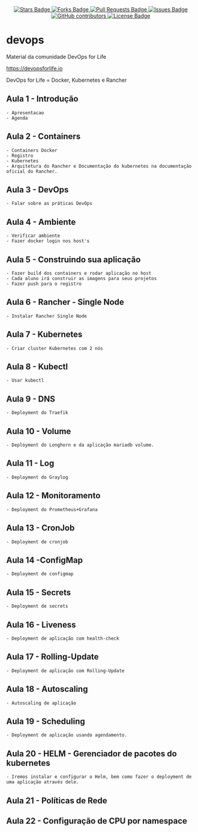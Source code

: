 <center>
<a href="https://github.com/jonathanbaraldi/devopsforlife-devops/stargazers">
	<img src="https://img.shields.io/github/stars/jonathanbaraldi/devopsforlife-devops" alt="Stars Badge"/>
</a>
<a href="https://github.com/jonathanbaraldi/devopsforlife-devops/network/members">
	<img src="https://img.shields.io/github/forks/jonathanbaraldi/devopsforlife-devops" alt="Forks Badge"/>
</a>
<a href="https://github.com/jonathanbaraldi/devopsforlife-devops/pulls">
	<img src="https://img.shields.io/github/issues-pr/jonathanbaraldi/devopsforlife-devops" alt="Pull Requests Badge"/>
</a>
<a href="https://github.com/jonathanbaraldi/devopsforlife-devops/issues">
	<img src="https://img.shields.io/github/issues/jonathanbaraldi/devopsforlife-devops" alt="Issues Badge"/>
</a>
<a href="https://github.com/jonathanbaraldi/devopsforlife-devops/graphs/contributors">
	<img alt="GitHub contributors" src="https://img.shields.io/github/contributors/jonathanbaraldi/devopsforlife-devops?color=2b9348">
</a>
<a href="https://github.com/jonathanbaraldi/devopsforlife-devops/blob/master/LICENSE">
	<img src="https://img.shields.io/github/license/jonathanbaraldi/devopsforlife-devops?color=2b9348" alt="License Badge"/>
</a>

</center>

# devops
Material da comunidade DevOps for Life

https://devopsforlife.io

DevOps for Life = Docker, Kubernetes e Rancher

## Aula 1 -  Introdução
	- Apresentacao
	- Agenda

## Aula 2 -  Containers

	- Containers Docker
	- Registro
	- Kubernetes
	- Arquitetura do Rancher e Documentação do kubernetes na documentação oficial do Rancher.

## Aula 3 - DevOps
	- Falar sobre as práticas DevOps

## Aula 4 - Ambiente 
	- Verificar ambiente
	- Fazer docker login nos host's

## Aula 5 - Construindo sua aplicação 
	- Fazer build dos containers e rodar aplicação no host
	- Cada aluno irá construir as imagens para seus projetos
	- Fazer push para o registro

## Aula 6 - Rancher - Single Node
	- Instalar Rancher Single Node

## Aula 7 - Kubernetes
	- Criar cluster Kubernetes com 2 nós

## Aula 8 - Kubectl 
	- Usar kubectl

## Aula 9 - DNS
	- Deployment do Traefik

## Aula 10 - Volume
	- Deployment do Longhorn e da aplicação mariadb volume.

## Aula 11 - Log
	- Deployment do Graylog

## Aula 12 - Monitoramento
	- Deployment do Prometheus+Grafana

## Aula 13 - CronJob
	- Deployment de cronjob

## Aula 14 -ConfigMap
	- Deployment de configmap

## Aula 15 - Secrets
	- Deployment de secrets

## Aula 16 - Liveness
	- Deployment de aplicação com health-check

## Aula 17 - Rolling-Update
	- Deployment de aplicação com Rolling-Update

## Aula 18 - Autoscaling
	- Autoscaling de aplicação
	
## Aula 19 - Scheduling
	- Deployment de aplicação usando agendamento.


## Aula 20 - HELM - Gerenciador de pacotes do kubernetes
	- Iremos instalar e configurar o Helm, bem como fazer o deployment de uma aplicação através dele.

## Aula 21 - Políticas de Rede

## Aula 22 -  Configuração de CPU por namespace
	


